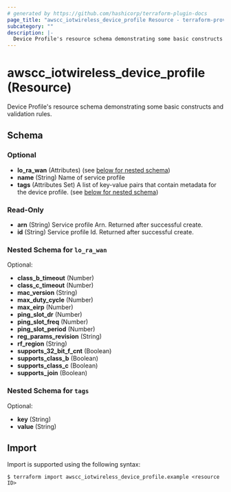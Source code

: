 ```yaml
---
# generated by https://github.com/hashicorp/terraform-plugin-docs
page_title: "awscc_iotwireless_device_profile Resource - terraform-provider-awscc"
subcategory: ""
description: |-
  Device Profile's resource schema demonstrating some basic constructs and validation rules.
---
```


# awscc_iotwireless_device_profile (Resource)

Device Profile's resource schema demonstrating some basic constructs and validation rules.



<!-- schema generated by tfplugindocs -->
## Schema

### Optional

- **lo_ra_wan** (Attributes) (see [below for nested schema](#nestedatt--lo_ra_wan))
- **name** (String) Name of service profile
- **tags** (Attributes Set) A list of key-value pairs that contain metadata for the device profile. (see [below for nested schema](#nestedatt--tags))

### Read-Only

- **arn** (String) Service profile Arn. Returned after successful create.
- **id** (String) Service profile Id. Returned after successful create.

<a id="nestedatt--lo_ra_wan"></a>
### Nested Schema for `lo_ra_wan`

Optional:

- **class_b_timeout** (Number)
- **class_c_timeout** (Number)
- **mac_version** (String)
- **max_duty_cycle** (Number)
- **max_eirp** (Number)
- **ping_slot_dr** (Number)
- **ping_slot_freq** (Number)
- **ping_slot_period** (Number)
- **reg_params_revision** (String)
- **rf_region** (String)
- **supports_32_bit_f_cnt** (Boolean)
- **supports_class_b** (Boolean)
- **supports_class_c** (Boolean)
- **supports_join** (Boolean)


<a id="nestedatt--tags"></a>
### Nested Schema for `tags`

Optional:

- **key** (String)
- **value** (String)

## Import

Import is supported using the following syntax:

```shell
$ terraform import awscc_iotwireless_device_profile.example <resource ID>
```
